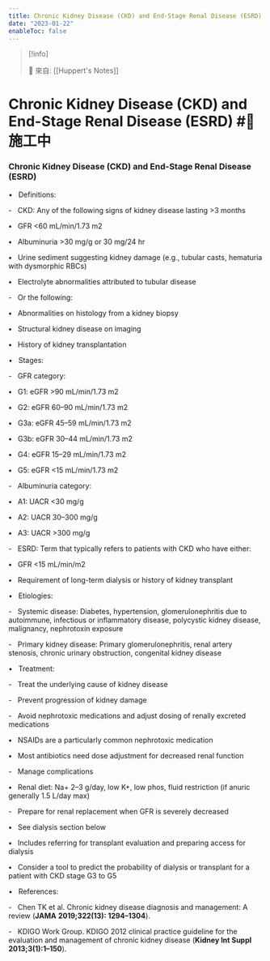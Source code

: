 ```yaml
---
title: Chronic Kidney Disease (CKD) and End-Stage Renal Disease (ESRD)
date: "2023-01-22"
enableToc: false
---
```


> [!info]
>
> 🌱 來自: [[Huppert's Notes]]

# Chronic Kidney Disease (CKD) and End-Stage Renal Disease (ESRD) #🚧 施工中

### Chronic Kidney Disease (CKD) and End-Stage Renal Disease (ESRD)

•   Definitions:

-   CKD: Any of the following signs of kidney disease lasting >3 months

**•**   GFR <60 mL/min/1.73 m2

**•**   Albuminuria >30 mg/g or 30 mg/24 hr

**•**   Urine sediment suggesting kidney damage (e.g., tubular casts, hematuria with dysmorphic RBCs)

**•**   Electrolyte abnormalities attributed to tubular disease

-   Or the following:

**•**   Abnormalities on histology from a kidney biopsy

**•**   Structural kidney disease on imaging

**•**   History of kidney transplantation

•   Stages:

-   GFR category:

**•**   G1: eGFR >90 mL/min/1.73 m2

**•**   G2: eGFR 60–90 mL/min/1.73 m2

**•**   G3a: eGFR 45–59 mL/min/1.73 m2

**•**   G3b: eGFR 30–44 mL/min/1.73 m2

**•**   G4: eGFR 15–29 mL/min/1.73 m2

**•**   G5: eGFR <15 mL/min/1.73 m2

-   Albuminuria category:

**•**   A1: UACR <30 mg/g

**•**   A2: UACR 30–300 mg/g

**•**   A3: UACR >300 mg/g

-   ESRD: Term that typically refers to patients with CKD who have either:

**•**   GFR <15 mL/min/m2

**•**   Requirement of long-term dialysis or history of kidney transplant

•   Etiologies:

-   Systemic disease: Diabetes, hypertension, glomerulonephritis due to autoimmune, infectious or inflammatory disease, polycystic kidney disease, malignancy, nephrotoxin exposure

-   Primary kidney disease: Primary glomerulonephritis, renal artery stenosis, chronic urinary obstruction, congenital kidney disease

•   Treatment:

-   Treat the underlying cause of kidney disease

-   Prevent progression of kidney damage

-   Avoid nephrotoxic medications and adjust dosing of renally excreted medications

**•**   NSAIDs are a particularly common nephrotoxic medication

**•**   Most antibiotics need dose adjustment for decreased renal function

-   Manage complications

**•**   Renal diet: Na\+ 2–3 g/day, low K\+, low phos, fluid restriction (if anuric generally 1.5 L/day max)

-   Prepare for renal replacement when GFR is severely decreased

**•**   See dialysis section below

**•**   Includes referring for transplant evaluation and preparing access for dialysis

**•**   Consider a tool to predict the probability of dialysis or transplant for a patient with CKD stage G3 to G5

•   References:

-   Chen TK et al. Chronic kidney disease diagnosis and management: A review (**JAMA** **2019;322(13): 1294–1304**).

-   KDIGO Work Group. KDIGO 2012 clinical practice guideline for the evaluation and management of chronic kidney disease (**Kidney Int Suppl 2013;3(1):1–150**).


